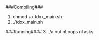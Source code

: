 
###Compiling###
1. chmod +x tdxx_main.sh
2. ./tdxx_main.sh


###Running####
3. ./a.out nLoops nTasks
